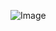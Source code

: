 ![Image](https://github.com/user-attachments/assets/d7cc547c-29be-4b12-ba69-227367de7233)
                              

